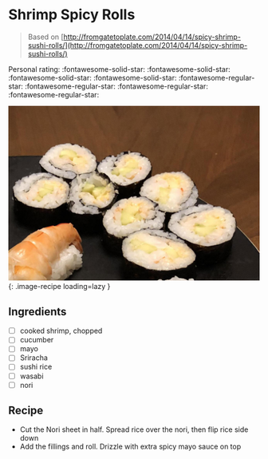 <!-- Needs Manual Review -->

# Shrimp Spicy Rolls

> Based on [http://fromgatetoplate.com/2014/04/14/spicy-shrimp-sushi-rolls/](http://fromgatetoplate.com/2014/04/14/spicy-shrimp-sushi-rolls/)

<!-- {cts} rating=1; (User can specify rating on scale of 1-5) -->
Personal rating: :fontawesome-solid-star: :fontawesome-solid-star: :fontawesome-solid-star: :fontawesome-solid-star: :fontawesome-regular-star: :fontawesome-regular-star: :fontawesome-regular-star: :fontawesome-regular-star:
<!-- {cte} -->

<!-- {cts} name_image=shrimp_spicy_rolls.jpeg; (User can specify image name) -->
![shrimp_spicy_rolls.jpeg](./shrimp_spicy_rolls.jpeg){: .image-recipe loading=lazy }
<!-- {cte} -->

## Ingredients

* [ ] cooked shrimp, chopped
* [ ] cucumber
* [ ] mayo
* [ ] Sriracha
* [ ] sushi rice
* [ ] wasabi
* [ ] nori

## Recipe

* Cut the Nori sheet in half. Spread rice over the nori, then flip rice side down
* Add the fillings and roll. Drizzle with extra spicy mayo sauce on top
